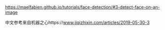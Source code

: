 https://maelfabien.github.io/tutorials/face-detection/#3-detect-face-on-an-image

中文参考来自机器之心https://www.jiqizhixin.com/articles/2019-05-30-3